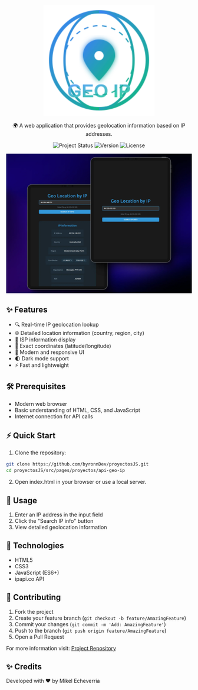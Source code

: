 <div align="center">

<img src="/public/geo_ip.svg" alt="Geo IP Logo" width="300" height="auto" style="max-width: 100%; height: auto;">

🌍 A web application that provides geolocation information based on IP addresses.

![Project Status](https://img.shields.io/badge/status-active-brightgreen)
![Version](https://img.shields.io/badge/version-1.0.0-blue)
![License](https://img.shields.io/badge/license-MIT-green)

</div>

![Project Preview](/public/geo_ip_preview.webp)

## ✨ Features

- 🔍 Real-time IP geolocation lookup
- 🌐 Detailed location information (country, region, city)
- 📡 ISP information display
- 🎯 Exact coordinates (latitude/longitude)
- 🎨 Modern and responsive UI
- 🌓 Dark mode support
- ⚡ Fast and lightweight

## 🛠️ Prerequisites

- Modern web browser
- Basic understanding of HTML, CSS, and JavaScript
- Internet connection for API calls

## ⚡ Quick Start

1. Clone the repository:
```bash
git clone https://github.com/byronnDev/proyectosJS.git
cd proyectosJS/src/pages/proyectos/api-geo-ip
```

2. Open index.html in your browser or use a local server.

## 🚦 Usage

1. Enter an IP address in the input field
2. Click the "Search IP info" button
3. View detailed geolocation information

## 🔧 Technologies

- HTML5
- CSS3
- JavaScript (ES6+)
- ipapi.co API

## 🤝 Contributing

1. Fork the project
2. Create your feature branch (`git checkout -b feature/AmazingFeature`)
3. Commit your changes (`git commit -m 'Add: AmazingFeature'`)
4. Push to the branch (`git push origin feature/AmazingFeature`)
5. Open a Pull Request

For more information visit: [Project Repository](https://github.com/byronnDev/proyectosJS/tree/main/src/pages/proyectos/api-geo-ip)

## ✨ Credits

Developed with ❤️ by Mikel Echeverria